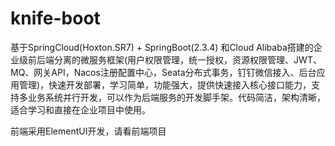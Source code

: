 # knife-boot
基于SpringCloud(Hoxton.SR7) + SpringBoot(2.3.4) 和Cloud Alibaba搭建的企业级前后端分离的微服务框架(用户权限管理，统一授权，资源权限管理、JWT、MQ、网关API，Nacos注册配置中心，Seata分布式事务，钉钉微信接入、后台应用管理)，快速开发部署，学习简单，功能强大，提供快速接入核心接口能力，支持多业务系统并行开发，可以作为后端服务的开发脚手架。代码简洁，架构清晰，适合学习和直接在企业项目中使用。

前端采用ElementUI开发，请看前端项目